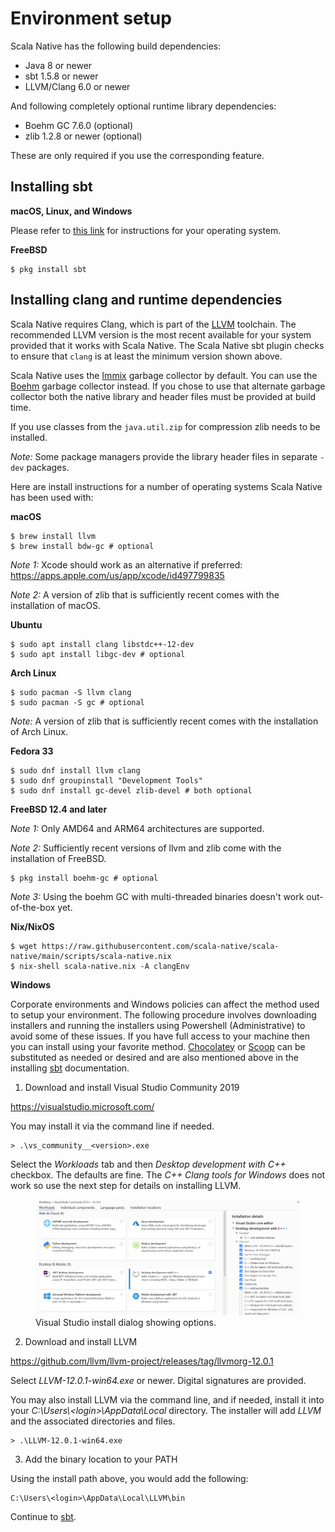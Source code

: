 # Environment setup

Scala Native has the following build dependencies:

-   Java 8 or newer
-   sbt 1.5.8 or newer
-   LLVM/Clang 6.0 or newer

And following completely optional runtime library dependencies:

-   Boehm GC 7.6.0 (optional)
-   zlib 1.2.8 or newer (optional)

These are only required if you use the corresponding feature.

## Installing sbt

**macOS, Linux, and Windows**

Please refer to [this
link](https://www.scala-sbt.org/release/docs/Setup.html) for
instructions for your operating system.

**FreeBSD**

``` shell
$ pkg install sbt
```

## Installing clang and runtime dependencies

Scala Native requires Clang, which is part of the
[LLVM](https://llvm.org) toolchain. The recommended LLVM version is the
most recent available for your system provided that it works with Scala
Native. The Scala Native sbt plugin checks to ensure that
`clang` is at least the minimum version shown above.

Scala Native uses the
[Immix](https://www.cs.utexas.edu/users/speedway/DaCapo/papers/immix-pldi-2008.pdf)
garbage collector by default. You can use the
[Boehm](https://github.com/ivmai/bdwgc) garbage collector instead. If
you chose to use that alternate garbage collector both the native
library and header files must be provided at build time.

If you use classes from the `java.util.zip` for compression
zlib needs to be installed.

*Note:* Some package managers provide the library header files in separate
`-dev` packages.

Here are install instructions for a number of operating systems Scala
Native has been used with:

**macOS**

``` shell
$ brew install llvm
$ brew install bdw-gc # optional
```

*Note 1:* Xcode should work as an alternative if preferred:
<https://apps.apple.com/us/app/xcode/id497799835>

*Note 2:* A version of zlib that is sufficiently recent comes with the
installation of macOS.

**Ubuntu**

``` shell
$ sudo apt install clang libstdc++-12-dev
$ sudo apt install libgc-dev # optional
```

**Arch Linux**

``` shell
$ sudo pacman -S llvm clang
$ sudo pacman -S gc # optional
```

*Note:* A version of zlib that is sufficiently recent comes with the
installation of Arch Linux.

**Fedora 33**

``` shell
$ sudo dnf install llvm clang
$ sudo dnf groupinstall "Development Tools"
$ sudo dnf install gc-devel zlib-devel # both optional
```

**FreeBSD 12.4 and later**

*Note 1:* Only AMD64 and ARM64 architectures are supported.

*Note 2:* Sufficiently recent versions of llvm and zlib come with the
installation of FreeBSD.

``` shell
$ pkg install boehm-gc # optional
```

*Note 3:* Using the boehm GC with multi-threaded binaries doesn\'t work
out-of-the-box yet.

**Nix/NixOS**

``` shell
$ wget https://raw.githubusercontent.com/scala-native/scala-native/main/scripts/scala-native.nix
$ nix-shell scala-native.nix -A clangEnv
```

**Windows**

Corporate environments and Windows policies can affect the method used
to setup your environment. The following procedure involves downloading
installers and running the installers using Powershell (Administrative)
to avoid some of these issues. If you have full access to your machine
then you can install using your favorite method.
[Chocolatey](https://chocolatey.org/) or [Scoop](https://scoop.sh/) can
be substituted as needed or desired and are also mentioned above in the
installing [sbt](./sbt.md) documentation.

1.  Download and install Visual Studio Community 2019

<https://visualstudio.microsoft.com/>

You may install it via the command line if needed.

``` shell
> .\vs_community__<version>.exe
```

Select the *Workloads* tab and then *Desktop development with C++*
checkbox. The defaults are fine. The *C++ Clang tools for Windows* does
not work so use the next step for details on installing LLVM.

<figure>
<img src="vs-install.png" alt="vs-install.png" />
<figcaption>Visual Studio install dialog showing options.</figcaption>
</figure>

2.  Download and install LLVM

<https://github.com/llvm/llvm-project/releases/tag/llvmorg-12.0.1>

Select *LLVM-12.0.1-win64.exe* or newer. Digital signatures are
provided.

You may also install LLVM via the command line, and if needed, install
it into your *C:\\Users\\\<login\>\\AppData\\Local* directory. The
installer will add *LLVM* and the associated directories and files.

``` shell
> .\LLVM-12.0.1-win64.exe
```

3.  Add the binary location to your PATH

Using the install path above, you would add the following:

``` shell
C:\Users\<login>\AppData\Local\LLVM\bin
```

Continue to [sbt](./sbt.md).
